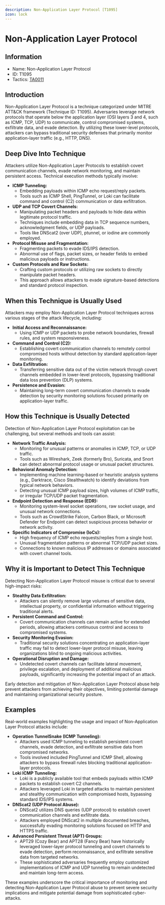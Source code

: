 ```yaml
---
description: Non-Application Layer Protocol [T1095]
icon: lock
---
```


# Non-Application Layer Protocol

## Information

* Name: Non-Application Layer Protocol
* ID: T1095
* Tactics: [TA0011](./)

## Introduction

Non-Application Layer Protocol is a technique categorized under MITRE ATT\&CK framework (Technique ID: T1095). Adversaries leverage network protocols that operate below the application layer (OSI layers 3 and 4, such as ICMP, TCP, UDP) to communicate, control compromised systems, exfiltrate data, and evade detection. By utilizing these lower-level protocols, attackers can bypass traditional security defenses that primarily monitor application-layer traffic (e.g., HTTP, DNS).

## Deep Dive Into Technique

Attackers utilize Non-Application Layer Protocols to establish covert communication channels, evade network monitoring, and maintain persistent access. Technical execution methods typically involve:

* **ICMP Tunneling:**
  * Embedding payloads within ICMP echo request/reply packets.
  * Tools such as ICMP Shell, PingTunnel, or Loki can facilitate command and control (C2) communication or data exfiltration.
* **UDP and TCP Covert Channels:**
  * Manipulating packet headers and payloads to hide data within legitimate protocol traffic.
  * Techniques include embedding data in TCP sequence numbers, acknowledgment fields, or UDP payloads.
  * Tools like DNScat2 (over UDP), ptunnel, or iodine are commonly employed.
* **Protocol Misuse and Fragmentation:**
  * Fragmenting packets to evade IDS/IPS detection.
  * Abnormal use of flags, packet sizes, or header fields to embed malicious payloads or instructions.
* **Custom Protocols and Raw Sockets:**
  * Crafting custom protocols or utilizing raw sockets to directly manipulate packet headers.
  * This approach allows attackers to evade signature-based detections and standard protocol inspection.

## When this Technique is Usually Used

Attackers may employ Non-Application Layer Protocol techniques across various stages of the attack lifecycle, including:

* **Initial Access and Reconnaissance:**
  * Using ICMP or UDP packets to probe network boundaries, firewall rules, and system responsiveness.
* **Command and Control (C2):**
  * Establishing covert communication channels to remotely control compromised hosts without detection by standard application-layer monitoring.
* **Data Exfiltration:**
  * Transferring sensitive data out of the victim network through covert channels embedded in lower-level protocols, bypassing traditional data loss prevention (DLP) systems.
* **Persistence and Evasion:**
  * Maintaining long-term covert communication channels to evade detection by security monitoring solutions focused primarily on application-layer traffic.

## How this Technique is Usually Detected

Detection of Non-Application Layer Protocol exploitation can be challenging, but several methods and tools can assist:

* **Network Traffic Analysis:**
  * Monitoring for unusual patterns or anomalies in ICMP, TCP, or UDP traffic.
  * Tools such as Wireshark, Zeek (formerly Bro), Suricata, and Snort can detect abnormal protocol usage or unusual packet structures.
* **Behavioral Anomaly Detection:**
  * Implementing machine learning-based or heuristic analysis systems (e.g., Darktrace, Cisco Stealthwatch) to identify deviations from typical network behaviors.
  * Detecting unusual ICMP payload sizes, high volumes of ICMP traffic, or irregular TCP/UDP packet fragmentation.
* **Endpoint Detection and Response (EDR):**
  * Monitoring system-level socket operations, raw socket usage, and unusual network connections.
  * Tools such as CrowdStrike Falcon, Carbon Black, or Microsoft Defender for Endpoint can detect suspicious process behavior or network activity.
* **Specific Indicators of Compromise (IoCs):**
  * High frequency of ICMP echo requests/replies from a single host.
  * Unusual fragmentation patterns or abnormal TCP/UDP packet sizes.
  * Connections to known malicious IP addresses or domains associated with covert channel tools.

## Why it is Important to Detect This Technique

Detecting Non-Application Layer Protocol misuse is critical due to several high-impact risks:

* **Stealthy Data Exfiltration:**
  * Attackers can silently remove large volumes of sensitive data, intellectual property, or confidential information without triggering traditional alerts.
* **Persistent Command and Control:**
  * Covert communication channels can remain active for extended periods, allowing attackers continuous control and access to compromised systems.
* **Security Monitoring Evasion:**
  * Traditional security solutions concentrating on application-layer traffic may fail to detect lower-layer protocol misuse, leaving organizations blind to ongoing malicious activities.
* **Operational Disruption and Damage:**
  * Undetected covert channels can facilitate lateral movement, privilege escalation, and deployment of additional malicious payloads, significantly increasing the potential impact of an attack.

Early detection and mitigation of Non-Application Layer Protocol abuse help prevent attackers from achieving their objectives, limiting potential damage and maintaining organizational security posture.

## Examples

Real-world examples highlighting the usage and impact of Non-Application Layer Protocol attacks include:

* **Operation TunnelSnake (ICMP Tunneling):**
  * Attackers used ICMP tunneling to establish persistent covert channels, evade detection, and exfiltrate sensitive data from compromised networks.
  * Tools involved included PingTunnel and ICMP Shell, allowing attackers to bypass firewall rules blocking traditional application-layer protocols.
* **Loki ICMP Tunneling:**
  * Loki is a publicly available tool that embeds payloads within ICMP packets to establish covert C2 channels.
  * Attackers leveraged Loki in targeted attacks to maintain persistent and stealthy communication with compromised hosts, bypassing standard IDS/IPS systems.
* **DNScat2 (UDP Protocol Abuse):**
  * DNScat2 utilizes DNS queries (UDP protocol) to establish covert communication channels and exfiltrate data.
  * Attackers employed DNScat2 in multiple documented breaches, successfully evading monitoring solutions focused on HTTP and HTTPS traffic.
* **Advanced Persistent Threat (APT) Groups:**
  * APT29 (Cozy Bear) and APT28 (Fancy Bear) have historically leveraged lower-layer protocol tunneling and covert channels to evade detection, perform reconnaissance, and exfiltrate sensitive data from targeted networks.
  * These sophisticated adversaries frequently employ customized implementations of ICMP and UDP tunneling to remain undetected and maintain long-term access.

These examples underscore the critical importance of monitoring and detecting Non-Application Layer Protocol abuse to prevent severe security implications and mitigate potential damage from sophisticated cyber-attacks.
